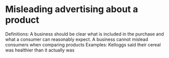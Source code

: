 # Misleading advertising about a product

Definitions: A business should be clear what is included in the purchase and what a consumer can reasonably expect. A business cannot mislead consumers when comparing products
Examples: Kelloggs said their cereal was healthier than it actually was